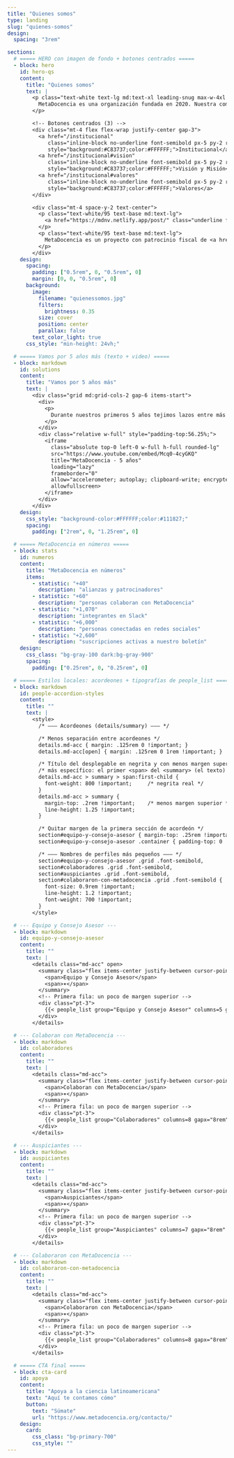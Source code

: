 ```yaml
---
title: "Quienes somos"
type: landing
slug: "quienes-somos"
design:
  spacing: "3rem"

sections:
  # ===== HERO con imagen de fondo + botones centrados =====
  - block: hero
    id: hero-qs
    content:
      title: "Quienes somos"
      text: |
        <p class="text-white text-lg md:text-xl leading-snug max-w-4xl mx-auto">
          MetaDocencia es una organización fundada en 2020. Nuestra comunidad está formada por personas y organizaciones que trabajan construyendo capacidades científicas locales para transformar la ciencia global. Hacemos crecer el conocimiento en red, desde América Latina hacia el mundo.
        </p>

        <!-- Botones centrados (3) -->
        <div class="mt-4 flex flex-wrap justify-center gap-3">
          <a href="/institucional"
             class="inline-block no-underline font-semibold px-5 py-2 rounded-md text-base"
             style="background:#C83737;color:#FFFFFF;">Institucional</a>
          <a href="/institucional#vision"
             class="inline-block no-underline font-semibold px-5 py-2 rounded-md text-base"
             style="background:#C83737;color:#FFFFFF;">Visión y Misión</a>
          <a href="/institucional#valores"
             class="inline-block no-underline font-semibold px-5 py-2 rounded-md text-base"
             style="background:#C83737;color:#FFFFFF;">Valores</a>
        </div>

        <div class="mt-4 space-y-2 text-center">
          <p class="text-white/95 text-base md:text-lg">
            <a href="https://mdnv.netlify.app/post/" class="underline font-semibold text-white">Lee cómo nació MetaDocencia</a> en palabras de nuestra Co-Directora, Laura Ación.
          </p>
          <p class="text-white/95 text-base md:text-lg">
            MetaDocencia es un proyecto con patrocinio fiscal de <a href="https://www.codeforsociety.org/" class="underline font-semibold text-white">Code for Science &amp; Society</a>.
          </p>
        </div>
    design:
      spacing:
        padding: ["0.5rem", 0, "0.5rem", 0]
        margin: [0, 0, "0.5rem", 0]
      background:
        image:
          filename: "quienessomos.jpg"
          filters:
            brightness: 0.35
          size: cover
          position: center
          parallax: false
        text_color_light: true
      css_style: "min-height: 24vh;"

  # ===== Vamos por 5 años más (texto + video) =====
  - block: markdown
    id: solutions
    content:
      title: "Vamos por 5 años más"
      text: |
        <div class="grid md:grid-cols-2 gap-6 items-start">
          <div>
            <p>
              Durante nuestros primeros 5 años tejimos lazos entre más de 2.000 profesionales de ciencia y técnica. Lo hicimos trabajando en equipo, de manera colectiva y en alianza con más de 40 comunidades. Gracias por estos primeros 5 años de aprendizaje, colaboración y crecimiento.
            </p>
          </div>
          <div class="relative w-full" style="padding-top:56.25%;">
            <iframe
              class="absolute top-0 left-0 w-full h-full rounded-lg"
              src="https://www.youtube.com/embed/Mcq0-4cyGKQ"
              title="MetaDocencia - 5 años"
              loading="lazy"
              frameborder="0"
              allow="accelerometer; autoplay; clipboard-write; encrypted-media; gyroscope; picture-in-picture; web-share"
              allowfullscreen>
            </iframe>
          </div>
        </div>
    design:
      css_style: "background-color:#FFFFFF;color:#111827;"
      spacing:
        padding: ["2rem", 0, "1.25rem", 0]

  # ===== MetaDocencia en números =====
  - block: stats
    id: numeros
    content:
      title: "MetaDocencia en números"
      items:
        - statistic: "+40"
          description: "alianzas y patrocinadores"
        - statistic: "+60"
          description: "personas colaboran con MetaDocencia"
        - statistic: "+1,070"
          description: "integrantes en Slack"
        - statistic: "+6,000"
          description: "personas conectadas en redes sociales"
        - statistic: "+2,600"
          description: "suscripciones activas a nuestro boletín"
    design:
      css_class: "bg-gray-100 dark:bg-gray-900"
      spacing:
        padding: ["0.25rem", 0, "0.25rem", 0]

  # ===== Estilos locales: acordeones + tipografías de people_list =====
  - block: markdown
    id: people-accordion-styles
    content:
      title: ""
      text: |
        <style>
          /* ——— Acordeones (details/summary) ——— */

          /* Menos separación entre acordeones */
          details.md-acc { margin: .125rem 0 !important; }
          details.md-acc[open] { margin: .125rem 0 1rem !important; }

          /* Título del desplegable en negrita y con menos margen superior */
          /* más específico: el primer <span> del <summary> (el texto) */
          details.md-acc > summary > span:first-child {
            font-weight: 800 !important;     /* negrita real */
          }
          details.md-acc > summary {
            margin-top: .2rem !important;    /* menos margen superior */
            line-height: 1.25 !important;
          }

          /* Quitar margen de la primera sección de acordeón */
          section#equipo-y-consejo-asesor { margin-top: .25rem !important; }
          section#equipo-y-consejo-asesor .container { padding-top: 0 !important; }

          /* ——— Nombres de perfiles más pequeños ——— */
          section#equipo-y-consejo-asesor .grid .font-semibold,
          section#colaboradores .grid .font-semibold,
          section#auspiciantes .grid .font-semibold,
          section#colaboraron-con-metadocencia .grid .font-semibold {
            font-size: 0.9rem !important;
            line-height: 1.2 !important;
            font-weight: 700 !important;
          }
        </style>

  # --- Equipo y Consejo Asesor ---
  - block: markdown
    id: equipo-y-consejo-asesor
    content:
      title: ""
      text: |
        <details class="md-acc" open>
          <summary class="flex items-center justify-between cursor-pointer select-none">
            <span>Equipo y Consejo Asesor</span>
            <span>▾</span>
          </summary>
          <!-- Primera fila: un poco de margen superior -->
          <div class="pt-3">
            {{< people_list group="Equipo y Consejo Asesor" columns=5 gapx="8rem" gapy="1rem" >}}
          </div>
        </details>

  # --- Colaboran con MetaDocencia ---
  - block: markdown
    id: colaboradores
    content:
      title: ""
      text: |
        <details class="md-acc">
          <summary class="flex items-center justify-between cursor-pointer select-none">
            <span>Colaboran con MetaDocencia</span>
            <span>▾</span>
          </summary>
          <!-- Primera fila: un poco de margen superior -->
          <div class="pt-3">
            {{< people_list group="Colaboradores" columns=8 gapx="8rem" gapy="1rem" >}}
          </div>
        </details>

  # --- Auspiciantes ---
  - block: markdown
    id: auspiciantes
    content:
      title: ""
      text: |
        <details class="md-acc">
          <summary class="flex items-center justify-between cursor-pointer select-none">
            <span>Auspiciantes</span>
            <span>▾</span>
          </summary>
          <!-- Primera fila: un poco de margen superior -->
          <div class="pt-3">
            {{< people_list group="Auspiciantes" columns=7 gapx="8rem" gapy="1rem" >}}
          </div>
        </details>

  # --- Colaboraron con MetaDocencia ---
  - block: markdown
    id: colaboraron-con-metadocencia
    content:
      title: ""
      text: |
        <details class="md-acc">
          <summary class="flex items-center justify-between cursor-pointer select-none">
            <span>Colaboraron con MetaDocencia</span>
            <span>▾</span>
          </summary>
          <!-- Primera fila: un poco de margen superior -->
          <div class="pt-3">
            {{< people_list group="Colaboradores" columns=8 gapx="8rem" gapy="1rem" >}}
          </div>
        </details>

  # ===== CTA final =====
  - block: cta-card
    id: apoya
    content:
      title: "Apoya a la ciencia latinoamericana"
      text: "Aquí te contamos cómo"
      button:
        text: "Súmate"
        url: "https://www.metadocencia.org/contacto/"
    design:
      card:
        css_class: "bg-primary-700"
        css_style: ""
---
```

